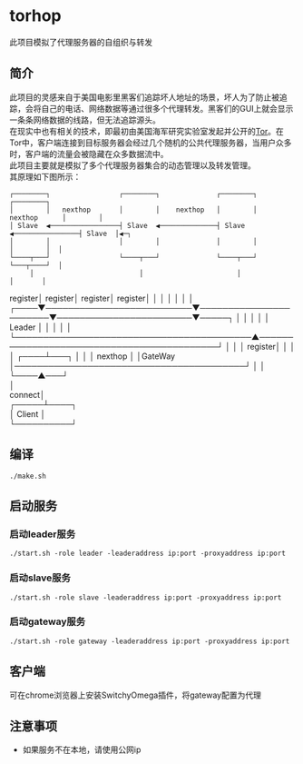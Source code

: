 # torhop
此项目模拟了代理服务器的自组织与转发

## 简介
此项目的灵感来自于美国电影里黑客们追踪坏人地址的场景，坏人为了防止被追踪，会将自己的电话、网络数据等通过很多个代理转发。黑客们的GUI上就会显示一条条网络数据的线路，但无法追踪源头。  
在现实中也有相关的技术，即最初由美国海军研究实验室发起并公开的[Tor](https://www.torproject.org/)。在Tor中，客户端连接到目标服务器会经过几个随机的公共代理服务器，当用户众多时，客户端的流量会被隐藏在众多数据流中。  
此项目主要就是模拟了多个代理服务器集合的动态管理以及转发管理。  
其原理如下图所示：

    ┌────────┐                 ┌────────┐              ┌────────┐                ┌────────┐   
    │        │   nexthop       │        │    nexthop   │        │   nexthop      │        │   
    │ Slave  ◀─────────────────┤ Slave  ◀──────────────┤ Slave  ◀────────────────┤ Slave  │◀─┐
    │        │                 │        │              │        │                │        │  │
    └────┬───┘                 └────┬───┘              └────┬───┘                └───┬────┘  │
         │                          │                       │                        │       │
 register│                  register│               register│                register│       │
         │                          │                       │                        │       │
    ┌────▼──────────────────────────▼───────────────────────▼────────────────────────▼─────┐ │
    │                                                                                      │ │
    │                                        Leader                                        │ │
    │                                                                                      │ │
    └──────────────────────────────────────────▲───────────────────────────────────────────┘ │
                                               │                                             │
                                       register│                                             │
                                               │                                             │
                                          ┌────┴───┐                                         │
                                          │        │                nexthop                  │
                                          │GateWay │─────────────────────────────────────────┘
                                          │        │                                          
                                          └────▲───┘                                          
                                               │                                              
                                        connect│                                              
                                         ┌─────┴────┐                                         
                                         │  Client  │                                         
                                         └──────────┘                                         

## 编译
```
./make.sh
```
## 启动服务
### 启动leader服务
```
./start.sh -role leader -leaderaddress ip:port -proxyaddress ip:port
```
### 启动slave服务
```
./start.sh -role slave -leaderaddress ip:port -proxyaddress ip:port
```
### 启动gateway服务
```
./start.sh -role gateway -leaderaddress ip:port -proxyaddress ip:port
```

## 客户端
可在chrome浏览器上安装SwitchyOmega插件，将gateway配置为代理

## 注意事项
* 如果服务不在本地，请使用公网ip